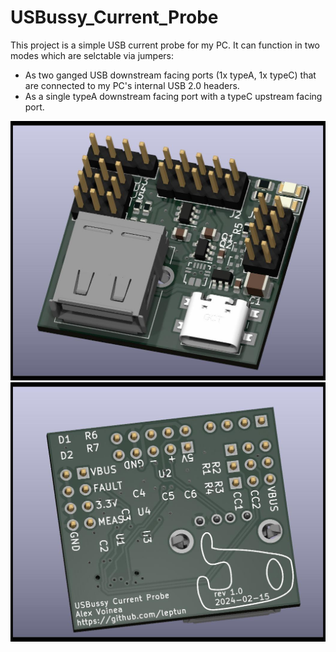 # USBussy_Current_Probe

This project is a simple USB current probe for my PC. It can function in two modes which are selctable via jumpers:
- As two ganged USB downstream facing ports (1x typeA, 1x typeC) that are connected to my PC's internal USB 2.0 headers.
- As a single typeA downstream facing port with a typeC upstream facing port.

![PCB_Front](Hardware/out/front.jpg)
![PCB_Back](Hardware/out/back.jpg)
